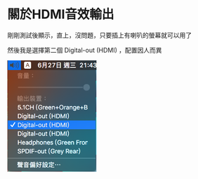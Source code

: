 # 關於HDMI音效輸出

剛剛測試後顯示，直上，沒問題，只要插上有喇叭的螢幕就可以用了

然後我是選擇第二個 Digital-out \(HDMI\) ，配置因人而異

![](../.gitbook/assets/hdmi-audio.png)

